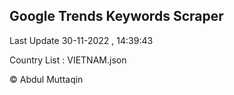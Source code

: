 

## Google Trends Keywords Scraper 
 
Last Update 30-11-2022 , 14:39:43

Country List :
VIETNAM.json



© Abdul Muttaqin 
